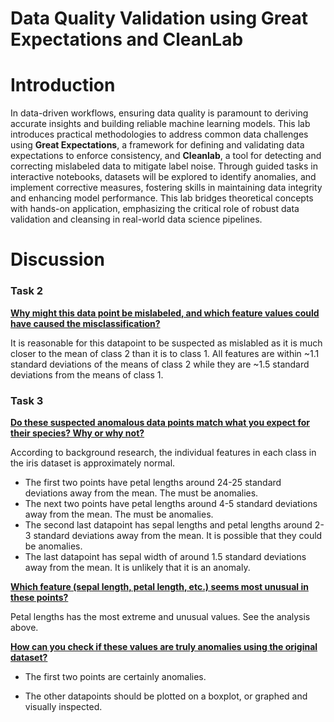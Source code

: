 # Data Quality Validation using Great Expectations and CleanLab
# Introduction
In data-driven workflows, ensuring data quality is paramount to deriving accurate insights and building reliable machine learning models. This lab introduces practical methodologies to address common data challenges using **Great Expectations**, a framework for defining and validating data expectations to enforce consistency, and **Cleanlab**, a tool for detecting and correcting mislabeled data to mitigate label noise. Through guided tasks in interactive notebooks, datasets will be explored to identify anomalies, and implement corrective measures, fostering skills in maintaining data integrity and enhancing model performance. This lab bridges theoretical concepts with hands-on application, emphasizing the critical role of robust data validation and cleansing in real-world data science pipelines.


# Discussion
### Task 2
<ins>**Why might this data point be mislabeled, and which feature values could have caused the misclassification?**</ins>

It is reasonable for this datapoint to be suspected as mislabled as it is much closer to the mean of class 2 than it is to class 1.  All features are within ~1.1 standard deviations of the means of class 2 while they are ~1.5 standard deviations from the means of class 1.

### Task 3
<ins>**Do these suspected anomalous data points match what you expect for their species? Why or why not?**</ins>

According to background research, the individual features in each class in the iris dataset is approximately normal.

- The first two points have petal lengths around 24-25 standard deviations away from the mean.  The must be anomalies.
- The next two points have petal lengths around 4-5 standard deviations away from the mean.  The must be anomalies.
- The second last datapoint has sepal lengths and petal lengths around 2-3 standard deviations away from the mean.  It is possible that they could be anomalies.
- The last datapoint has sepal width of around 1.5 standard deviations away from the mean.  It is unlikely that it is an anomaly.

<ins>**Which feature (sepal length, petal length, etc.) seems most unusual in these points?**</ins>

Petal lengths has the most extreme and unusual values.  See the analysis above.

<ins>**How can you check if these values are truly anomalies using the original dataset?**</ins>

- The first two points are certainly anomalies.

- The other datapoints should be plotted on a boxplot, or graphed and visually inspected.
